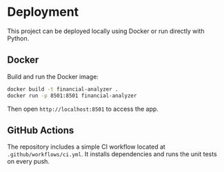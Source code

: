 # Deployment

This project can be deployed locally using Docker or run directly with Python.

## Docker

Build and run the Docker image:

```bash
docker build -t financial-analyzer .
docker run -p 8501:8501 financial-analyzer
```

Then open `http://localhost:8501` to access the app.

## GitHub Actions

The repository includes a simple CI workflow located at `.github/workflows/ci.yml`.
It installs dependencies and runs the unit tests on every push.

